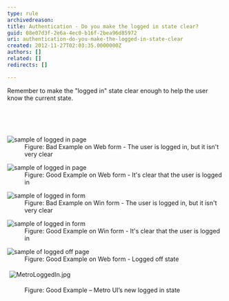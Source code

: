 ```yaml
---
type: rule
archivedreason: 
title: Authentication - Do you make the logged in state clear?
guid: 08e07d3f-2e6a-4ec0-b16f-2bea96d85972
uri: authentication-do-you-make-the-logged-in-state-clear
created: 2012-11-27T02:03:35.0000000Z
authors: []
related: []
redirects: []

---
```



<p>Remember to make the &quot;logged in&quot; state clear enough to help the user know the current state.</p>
<br><excerpt class='endintro'></excerpt><br>
​ 
<dl class="badImage"><dt> 
      <img src="http&#58;//www.ssw.com.au/ssw/Standards/Rules/Images/weblogin_bad.gif" alt="sample of logged in page" /> 
   </dt><dd>Figure&#58; Bad Example on Web form - The user is logged in, but it isn't very clear</dd></dl><dl class="goodImage"><dt> 
      <img src="http&#58;//www.ssw.com.au/ssw/Standards/Rules/Images/weblogin_good.gif" alt="sample of logged in page" /> 
   </dt><dd>Figure&#58; Good Example on Web form - It's clear that the user is logged in</dd></dl><dl class="badImage"><dt> 
      <img src="http&#58;//www.ssw.com.au/ssw/Standards/Rules/Images/winlogin_bad.gif" alt="sample of logged in form" /> 
   </dt><dd>Figure&#58; Bad Example on Win form - The user is logged in, but it isn't very clear</dd></dl><dl class="goodImage"><dt> 
      <img src="http&#58;//www.ssw.com.au/ssw/Standards/Rules/Images/BetterInterface_sqlAuditorLogin.jpg" alt="sample of logged in form" /> 
   </dt><dd>Figure&#58; Good Example on Win form - It's clear that the user is logged in</dd></dl><dl class="goodImage"><dt> 
      <img src="http&#58;//www.ssw.com.au/ssw/Standards/Rules/Images/weblogoff.gif" alt="sample of logged off page" /> 
   </dt><dd>Figure&#58; Good Example on Web form - Logged off state</dd></dl><dl class="ssw15-rteElement-ImageArea">
   <img alt="MetroLoggedIn.jpg" src="/DesignandPresentation/RulestoBetterInterfacesGeneral/SiteAssets/Pages/Authentication---Do-you-make-the-logged-in-state-clear/MetroLoggedIn.jpg" style="margin&#58;5px;" />
</dl><dd class="ssw15-rteElement-FigureGood">Figure&#58; Good Example – Metro UI’s new logged in state 
   <br></dd>


